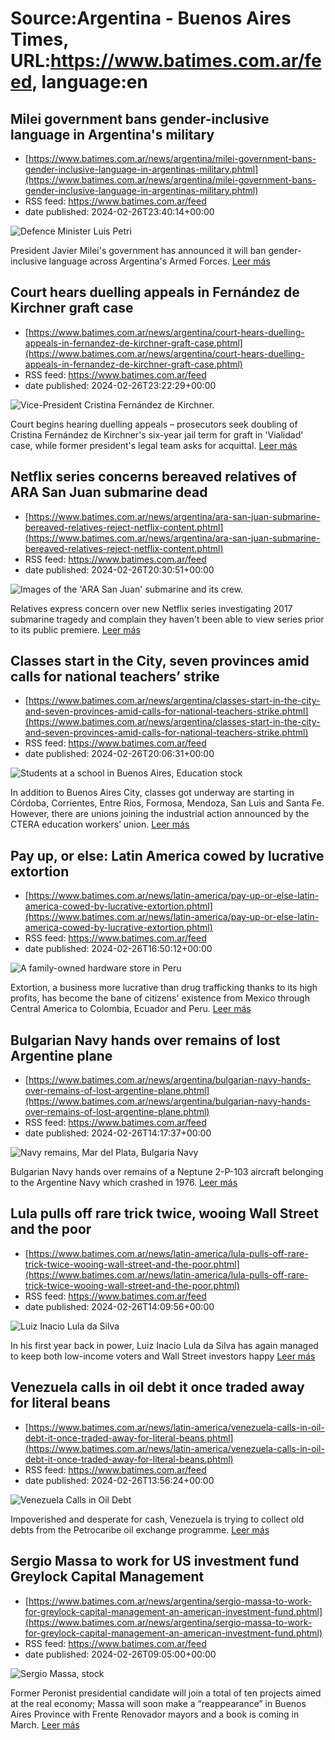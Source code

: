 # Source:Argentina - Buenos Aires Times, URL:https://www.batimes.com.ar/feed, language:en

## Milei government bans gender-inclusive language in Argentina's military
 - [https://www.batimes.com.ar/news/argentina/milei-government-bans-gender-inclusive-language-in-argentinas-military.phtml](https://www.batimes.com.ar/news/argentina/milei-government-bans-gender-inclusive-language-in-argentinas-military.phtml)
 - RSS feed: https://www.batimes.com.ar/feed
 - date published: 2024-02-26T23:40:14+00:00

<p><img alt="Defence Minister Luis Petri" src="https://fotos.perfil.com/2024/02/26/trim/540/304/defence-minister-luis-petri-1761504.jpg" /></p>President Javier Milei's government has announced it will ban gender-inclusive language across Argentina's Armed Forces.
 <a href="https://www.batimes.com.ar/news/argentina/milei-government-bans-gender-inclusive-language-in-argentinas-military.phtml">Leer más</a>

## Court hears duelling appeals in Fernández de Kirchner graft case
 - [https://www.batimes.com.ar/news/argentina/court-hears-duelling-appeals-in-fernandez-de-kirchner-graft-case.phtml](https://www.batimes.com.ar/news/argentina/court-hears-duelling-appeals-in-fernandez-de-kirchner-graft-case.phtml)
 - RSS feed: https://www.batimes.com.ar/feed
 - date published: 2024-02-26T23:22:29+00:00

<p><img alt="Vice-President Cristina Fernández de Kirchner." src="https://fotos.perfil.com/2023/06/05/trim/540/304/vice-president-cristina-fernandez-de-kirchner-1582926.jpeg" /></p>Court begins hearing duelling appeals – prosecutors seek doubling of Cristina Fernández de Kirchner's six-year jail term for graft in 'Vialidad' case, while former president's legal team asks for acquittal. <a href="https://www.batimes.com.ar/news/argentina/court-hears-duelling-appeals-in-fernandez-de-kirchner-graft-case.phtml">Leer más</a>

## Netflix series concerns bereaved relatives of ARA San Juan submarine dead
 - [https://www.batimes.com.ar/news/argentina/ara-san-juan-submarine-bereaved-relatives-reject-netflix-content.phtml](https://www.batimes.com.ar/news/argentina/ara-san-juan-submarine-bereaved-relatives-reject-netflix-content.phtml)
 - RSS feed: https://www.batimes.com.ar/feed
 - date published: 2024-02-26T20:30:51+00:00

<p><img alt="Images of the 'ARA San Juan' submarine and its crew." src="https://fotos.perfil.com/2022/11/16/trim/540/304/images-of-the-ara-san-juan-submarine-and-its-crew-1454451.jpg" /></p>Relatives express concern over new Netflix series investigating 2017 submarine tragedy and complain they haven't been able to view series prior to its public premiere. <a href="https://www.batimes.com.ar/news/argentina/ara-san-juan-submarine-bereaved-relatives-reject-netflix-content.phtml">Leer más</a>

## Classes start in the City, seven provinces amid calls for national teachers’ strike
 - [https://www.batimes.com.ar/news/argentina/classes-start-in-the-city-and-seven-provinces-amid-calls-for-national-teachers-strike.phtml](https://www.batimes.com.ar/news/argentina/classes-start-in-the-city-and-seven-provinces-amid-calls-for-national-teachers-strike.phtml)
 - RSS feed: https://www.batimes.com.ar/feed
 - date published: 2024-02-26T20:06:31+00:00

<p><img alt="Students at a school in Buenos Aires, Education stock" src="https://fotos.perfil.com/2023/12/06/trim/540/304/students-at-a-school-in-buenos-aires-education-stock-1713662.jpg" /></p>In addition to Buenos Aires City, classes got underway are starting in Córdoba, Corrientes, Entre Ríos, Formosa, Mendoza, San Luis and Santa Fe. However, there are unions joining the industrial action announced by the CTERA education workers’ union. <a href="https://www.batimes.com.ar/news/argentina/classes-start-in-the-city-and-seven-provinces-amid-calls-for-national-teachers-strike.phtml">Leer más</a>

## Pay up, or else: Latin America cowed by lucrative extortion
 - [https://www.batimes.com.ar/news/latin-america/pay-up-or-else-latin-america-cowed-by-lucrative-extortion.phtml](https://www.batimes.com.ar/news/latin-america/pay-up-or-else-latin-america-cowed-by-lucrative-extortion.phtml)
 - RSS feed: https://www.batimes.com.ar/feed
 - date published: 2024-02-26T16:50:12+00:00

<p><img alt="A family-owned hardware store in Peru" src="https://fotos.perfil.com/2024/02/26/trim/540/304/a-family-owned-hardware-store-in-peru-1761218.jpg" /></p>Extortion, a business more lucrative than drug trafficking thanks to its high profits, has become the bane of citizens' existence from Mexico through Central America to Colombia, Ecuador and Peru. <a href="https://www.batimes.com.ar/news/latin-america/pay-up-or-else-latin-america-cowed-by-lucrative-extortion.phtml">Leer más</a>

## Bulgarian Navy hands over remains of lost Argentine plane
 - [https://www.batimes.com.ar/news/argentina/bulgarian-navy-hands-over-remains-of-lost-argentine-plane.phtml](https://www.batimes.com.ar/news/argentina/bulgarian-navy-hands-over-remains-of-lost-argentine-plane.phtml)
 - RSS feed: https://www.batimes.com.ar/feed
 - date published: 2024-02-26T14:17:37+00:00

<p><img alt="Navy remains, Mar del Plata, Bulgaria Navy" src="https://fotos.perfil.com/2024/02/26/trim/540/304/navy-remains-mar-del-plata-bulgaria-navy-1761068.jpg" /></p>Bulgarian Navy hands over remains of a Neptune 2-P-103 aircraft belonging to the Argentine Navy which crashed in 1976. <a href="https://www.batimes.com.ar/news/argentina/bulgarian-navy-hands-over-remains-of-lost-argentine-plane.phtml">Leer más</a>

## Lula pulls off rare trick twice, wooing Wall Street and the poor
 - [https://www.batimes.com.ar/news/latin-america/lula-pulls-off-rare-trick-twice-wooing-wall-street-and-the-poor.phtml](https://www.batimes.com.ar/news/latin-america/lula-pulls-off-rare-trick-twice-wooing-wall-street-and-the-poor.phtml)
 - RSS feed: https://www.batimes.com.ar/feed
 - date published: 2024-02-26T14:09:56+00:00

<p><img alt="Luiz Inacio Lula da Silva" src="https://fotos.perfil.com/2024/02/26/trim/540/304/luiz-inacio-lula-da-silva-1761118.jpg" /></p>In his first year back in power, Luiz Inacio Lula da Silva has again managed to keep both low-income voters and Wall Street investors happy <a href="https://www.batimes.com.ar/news/latin-america/lula-pulls-off-rare-trick-twice-wooing-wall-street-and-the-poor.phtml">Leer más</a>

## Venezuela calls in oil debt it once traded away for literal beans
 - [https://www.batimes.com.ar/news/latin-america/venezuela-calls-in-oil-debt-it-once-traded-away-for-literal-beans.phtml](https://www.batimes.com.ar/news/latin-america/venezuela-calls-in-oil-debt-it-once-traded-away-for-literal-beans.phtml)
 - RSS feed: https://www.batimes.com.ar/feed
 - date published: 2024-02-26T13:56:24+00:00

<p><img alt="Venezuela Calls in Oil Debt" src="https://fotos.perfil.com/2024/02/26/trim/540/304/venezuela-calls-in-oil-debt-1761092.jpg" /></p>Impoverished and desperate for cash, Venezuela is trying to collect old debts from the Petrocaribe oil exchange programme. <a href="https://www.batimes.com.ar/news/latin-america/venezuela-calls-in-oil-debt-it-once-traded-away-for-literal-beans.phtml">Leer más</a>

## Sergio Massa to work for US investment fund Greylock Capital Management
 - [https://www.batimes.com.ar/news/argentina/sergio-massa-to-work-for-greylock-capital-management-an-american-investment-fund.phtml](https://www.batimes.com.ar/news/argentina/sergio-massa-to-work-for-greylock-capital-management-an-american-investment-fund.phtml)
 - RSS feed: https://www.batimes.com.ar/feed
 - date published: 2024-02-26T09:05:00+00:00

<p><img alt="Sergio Massa, stock" src="https://fotos.perfil.com/2024/01/05/trim/540/304/sergio-massa-stock-1732536.jpg" /></p>Former Peronist presidential candidate will join a total of ten projects aimed at the real economy; Massa will soon make a “reappearance” in Buenos Aires Province with Frente Renovador mayors and a book is coming in March. <a href="https://www.batimes.com.ar/news/argentina/sergio-massa-to-work-for-greylock-capital-management-an-american-investment-fund.phtml">Leer más</a>

